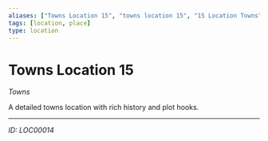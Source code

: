 ```yaml
---
aliases: ["Towns Location 15", "towns location 15", "15 Location Towns"]
tags: [location, place]
type: location
---
```


# Towns Location 15

*Towns*

A detailed towns location with rich history and plot hooks.

---
*ID: LOC00014*